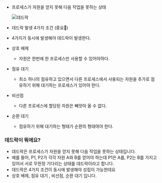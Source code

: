 - 프로세스가 자원을 얻지 못해 다음 작업을 못하는 상태
    
    ![데드락](https://github.com/user-attachments/assets/b8b8f008-4617-448c-99ef-79507bb8c417)
    
- 데드락 발생 4가지 조건 (중요🔞)
- 4가지가 동시에 발생해야 데드락이 발생한다.
- 상호 배제
    - 자원은 한번에 한 프로세스만 사용할 수  있어야하다.
- 점유 대기
    - 최소 하나의 점유하고 있으면서 다른 프로세스에서 사용되는 자원을 추가로 점유하기 위해 대기하는 프로세스가 있어야 한다.
- 비선점
    - 다른 프로세스에 할당된 자원은 빼앗아 올 수 없다.
- 순환 대기
    - 점유하기 위해 대기하는 형태가 순환의 형태여야 한다.

### 데드락이 뭐에요?

- 데드락은 프로세스가 자원을 얻지 못해 다음 작업을 못하는 상태입니다.
- 예를 들어, P1, P2가 각각 자원 A와 B를 얻어야 하는데 P1은 A를, P2는 B를 가지고 있어서 서로 무한정 기다리는 상태를 데드락이라고 합니다.
- 데드락은 4가지 조건이 동시에 발생해야 성립이 가능한데요
- 상호 배제, 점유 대기 , 비선점, 순환 대기 입니다.